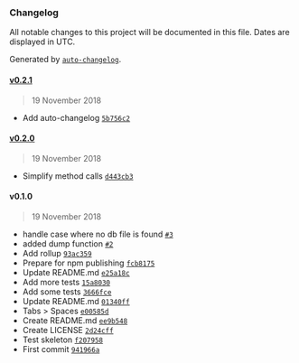 ### Changelog

All notable changes to this project will be documented in this file. Dates are displayed in UTC.

Generated by [`auto-changelog`](https://github.com/CookPete/auto-changelog).

#### [v0.2.1](https://github.com/acifani/cetriolino/compare/v0.2.0...v0.2.1)

> 19 November 2018

- Add auto-changelog [`5b756c2`](https://github.com/acifani/cetriolino/commit/5b756c2fcfa3a0a41bdd7b4664b2656386cef2ab)

#### [v0.2.0](https://github.com/acifani/cetriolino/compare/v0.1.0...v0.2.0)

> 19 November 2018

- Simplify method calls [`d443cb3`](https://github.com/acifani/cetriolino/commit/d443cb3cdc4faf815dc5b7b93b63e9e21181f52a)

#### v0.1.0

> 19 November 2018

- handle case where no db file is found [`#3`](https://github.com/acifani/cetriolino/pull/3)
- added dump function [`#2`](https://github.com/acifani/cetriolino/pull/2)
- Add rollup [`93ac359`](https://github.com/acifani/cetriolino/commit/93ac3592271de3aa95ab2a21747d0160293d588d)
- Prepare for npm publishing [`fcb8175`](https://github.com/acifani/cetriolino/commit/fcb81755eed655f1e95cca7eb3b8721259595b74)
- Update README.md [`e25a18c`](https://github.com/acifani/cetriolino/commit/e25a18c859e60f7eca08860716b7369088c0b1ba)
- Add more tests [`15a8030`](https://github.com/acifani/cetriolino/commit/15a803026a9cef1df01d79584d91115632209957)
- Add some tests [`3666fce`](https://github.com/acifani/cetriolino/commit/3666fce212ff3d4ef46bdd0c1b166d52c306e221)
- Update README.md [`01340ff`](https://github.com/acifani/cetriolino/commit/01340ffa12167b3f5a2f3322a5297cc1db6f5a61)
- Tabs > Spaces [`e00585d`](https://github.com/acifani/cetriolino/commit/e00585d0e0075d3caa1c39383cd15f98bb6b7563)
- Create README.md [`ee9b548`](https://github.com/acifani/cetriolino/commit/ee9b54802b6bfb7597a93c1ca2ccd4586d6730e0)
- Create LICENSE [`2d24cff`](https://github.com/acifani/cetriolino/commit/2d24cff39f9f8817a09a710912be53eff011e510)
- Test skeleton [`f207958`](https://github.com/acifani/cetriolino/commit/f207958da6e47b30169f0a6b0c1631c8f7f61537)
- First commit [`941966a`](https://github.com/acifani/cetriolino/commit/941966a87d411dfb1eca8ee88ae710b46e714974)
